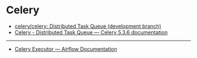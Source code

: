 # Celery

* [celery/celery: Distributed Task Queue (development branch)](https://github.com/celery/celery)
* [Celery - Distributed Task Queue — Celery 5.3.6 documentation](https://docs.celeryq.dev/en/stable/)

---

* [Celery Executor — Airflow Documentation](https://airflow.apache.org/docs/apache-airflow/stable/core-concepts/executor/celery.html)

